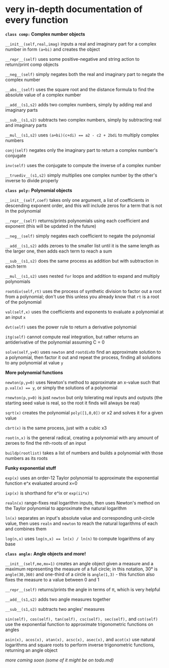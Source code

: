 # very in-depth documentation of every function

**`class comp:` Complex number objects**

`__init__(self,real,imag)` inputs a real and imaginary part for a complex number in form `(a+bi)` and creates the object

`__repr__(self)` uses some positive-negative and string action to return/print comp objects

`__neg__(self)` simply negates both the real and imaginary part to negate the complex number

`__abs__(self)` uses the square root and the distance formula to find the absolute value of a complex number

`__add__(s1,s2)` adds two complex numbers, simply by adding real and imaginary parts

`__sub__(s1,s2)` subtracts two complex numbers, simply by subtracting real and imaginary parts

`__mul__(s1,s2)` uses `(a+bi)(c+di) == a2 - c2 + 2bdi` to multiply complex numbers

`conj(self)` negates only the imaginary part to return a complex number's conjugate

`inv(self)` uses the conjugate to compute the inverse of a complex number

`__truediv__(s1,s2)` simply multiplies one complex number by the other's inverse to divide properly

**`class poly:` Polynomial objects**

`__init__(self,coef)` takes only one argument, a list of coefficients in descending exponent order, and this will include zeros for a term that is not in the polynomial

`__repr__(self)` returns/prints polynomials using each coefficient and exponent (this will be updated in the future)

`__neg__(self)` simply negates each coefficient to negate the polynomial

`__add__(s1,s2)` adds zeroes to the smaller list until it is the same length as the larger one, then adds each term to reach a sum

`__sub__(s1,s2)` does the same process as addition but with subtraction in each term

`__mul__(s1,s2)` uses nested `for` loops and addition to expand and multiply polynomials

`rootdiv(self,rt)` uses the process of synthetic division to factor out a root from a polynomial; don't use this unless you already know that `rt` is a root of the polynomial

`val(self,x)` uses the coefficients and exponents to evaluate a polynomial at an input `x`

`dvt(self)` uses the power rule to return a derivative polynomial

`itg(self)` cannot compute real integration, but rather returns an antiderivative of the polynomial assuming C = 0

`solve(self,y=0)` uses `newton` and `rootdiv`to find an approximate solution to a polynomial, then factor it out and repeat the process, finding all solutions to any polynomial at value `y`

**More polynomial functions**

`newton(p,y=0)` uses Newton's method to approximate an x-value such that `p.val(x) == y`, or simply the solutions of a polynomial

`rnewton(p,y=0)` is just `newton` but only tolerating real inputs and outputs (the starting seed value is real, so the root it finds will always be real)

`sqrt(x)` creates the polynomial `poly([1,0,0])` or x2 and solves it for a given value

`cbrt(x)` is the same process, just with a cubic x3

`root(n,x)` is the general radical, creating a polynomial with any amount of zeroes to find the nth-roots of an input

`buildp(rootlist)` takes a list of numbers and builds a polynomial with those numbers as its roots

**Funky exponential stuff**

`exp(x)` uses an order-12 Taylor polynomial to approximate the exponential function e^x evaluated around x=0

`ixp(x)` is shorthand for e^ix or `exp(ii*x)`

`realn(x)` range-fixes real logarithm inputs, then uses Newton's method on the Taylor polynomial to approximate the natural logarithm

`ln(x)` separates an input's absolute value and corresponding unit-circle value, then uses `realn` and `newton` to reach the natural logarithms of each and combines them

`log(n,x)` uses `log(n,x) == ln(x) / ln(n)` to compute logarithms of any base

**`class angle:` Angle objects and more!**

`__init__(self,me,mx=1)` creates an angle object given a measure and a maximum representing the measure of a full circle; in this notation, 30° is `angle(30,360)` and one-third of a circle is `angle(1,3)` - this function also fixes the measure to a value between 0 and 1

`__repr__(self)` returns/prints the angle in terms of π, which is very helpful

`__add__(s1,s2)` adds two angle measures together

`__sub__(s1,s2)` subtracts two angles' measures

`sin(self), cos(self), tan(self), csc(self), sec(self),` and `cot(self)` use the exponential function to approximate trigonometric functions on angles

`asin(x), acos(x), atan(x), acsc(x), asec(x),` and `acot(x)` use natural logarithms and square roots to perform inverse trigonometric functions, returning an angle object

*more coming soon (some of it might be on todo.md)*